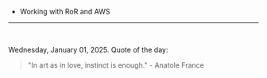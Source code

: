 - Working with RoR and AWS

---

<br>

<!-- quote_marker -->
Wednesday, January 01, 2025. Quote of the day:

> "In art as in love, instinct is enough." - Anatole France
